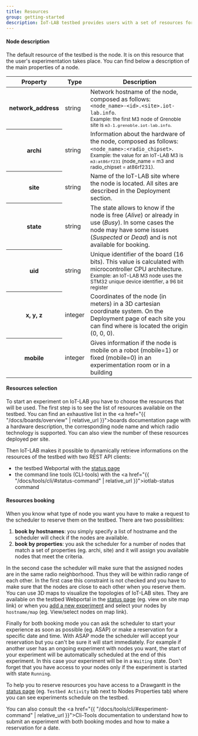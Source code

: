 ```yaml
---
title: Resources
group: getting-started
description: IoT-LAB testbed provides users with a set of resources for experimentation. In this page we are going to describe these resources and their properties. When you run an experiment on IoT-LAB you must reserve these resources. For this we use a scheduler or a resource manager to which you make a reservation request. We will learn how to select and book your resources according to your experimentation needs.
---
```


#### Node description

The default resource of the testbed is the node. It is on this resource that the user's experimentation takes place. You can find below a description of the main properties of a node.

<table class="table table-striped">
    <thead>
        <tr>
            <th scope="col">Property</th>
            <th scope="col">Type</th>
            <th scope="col">Description</th>
        </tr>
    </thead>
    <tbody>
        <tr>
            <th>network_address</th>
            <td>string</td>
            <td>
                Network hostname of the node, composed as follows:<br>
                <code>&lt;node_name&gt;-&lt;id&gt;.&lt;site&gt;.iot-lab.info</code>.<br>
                <small>Example: the first M3 node of Grenoble site is <code>m3-1.grenoble.iot-lab.info</code>.</small>
            </td>
        </tr>
        <tr>
            <th scope="row">archi</th>
            <td>string</td>
            <td>
                Information about the hardware of the node, composed as follows:<br> <code>&lt;node_name&gt;:&lt;radio_chipset&gt;</code>.<br>
                <small>Example: the value for an IoT-LAB M3 is <code>m3:at86rf231</code> (node_name = m3 and radio_chipset = at86rf231).</small>
            </td>
        </tr>
        <tr>
            <th scope="row">site</th>
            <td>string</td>
            <td>Name of the IoT-LAB site where the node is located. All sites are described in the Deployment section.</td>
        </tr>
        <tr>
            <th scope="row">state</th>
            <td>string</td>
                <td>The state allows to know if the node is free (<i>Alive</i>) or already in use (<i>Busy</i>). In some cases the node may have some issues (<i>Suspected</i> or <i>Dead</i>) and is not available for booking.</td>
        </tr>
        <tr>
            <th scope="row">uid</th>
            <td>string</td>
            <td>Unique identifier of the board (16 bits). This value is calculated with microcontroller CPU architecture.<br> <small>Example: an IoT-LAB M3 node uses the STM32 unique device identifier, a 96 bit register</small></td>
        </tr>
        <tr>
            <th scope="row">x, y, z</th>
            <td>integer</td>
            <td>Coordinates of the node (in meters) in a 3D cartesian coordinate system. <span class="text-warning">On the Deployment page of each site you can find where is located the origin (0, 0, 0).</span></td>
        </tr>
        <tr class="text-warning">
            <th scope="row">mobile</th>
            <td>integer</td>
            <td>Gives information if the node is mobile on a robot (mobile=1) or fixed (mobile=0) in an experimentation room or in a building</td>
        </tr>
    </tbody>
</table>

#### Resources selection

To start an experiment on IoT-LAB you have to choose the resources that will be used. The first step is to see the list of resources available on the testbed. You can find an exhaustive list in the <a href="{{ "/docs/boards/overview" | relative_url }}">boards documentation page</a> with a hardware description, the corresponding node name and which radio technology is supported. You can also view the number of these resources deployed per site.

Then IoT-LAB makes it possible to dynamically retrieve informations on the resources of the testbed with two REST API clients:

 * the testbed Webportal with the <a href="https://www.iot-lab.info/testbed/status" target="_blank">status page</a>
 * the command line tools (CLI-tools) with the <a href="{{ "/docs/tools/cli/#status-command" | relative_url }}">iotlab-status</a> command

#### Resources booking

When you know what type of node you want you have to make a request to the scheduler to reserve them on the testbed. There are two possibilities:

1. <b>book by hostnames</b>: you simply specify a list of hostname and the scheduler will check if the nodes are available.
2. <b>book by properties</b>: you ask the scheduler for a number of nodes that match a set of properties (eg. archi, site) and it will assign you available nodes that meet the criteria.

In the second case the scheduler will make sure that the assigned nodes are in the same radio neighborhood. Thus they will be within radio range of each other. In the first case this constraint is not checked and you have to make sure that the nodes are close to each other when you reserve them. You can use 3D maps to visualize the topologies of IoT-LAB sites. They are available on the testbed Webportal in the <a href="https://www.iot-lab.info/testbed/status" target="_blank">status page</a> (eg. view on site map link) or when you <a href="https://www.iot-lab.info/testbed/experiment" target="_blank">add a new experiment</a> and select your nodes by `hostname/map` (eg. View/select nodes on map link).

Finally for both booking mode you can ask the scheduler to start your experience as soon as possible (eg. ASAP) or make a reservation for a specific date and time. With ASAP mode the scheduler will accept your reservation but you can't be sure it will start immediately. For example if another user has an ongoing experiment with nodes you want, the start of your experiment will be automatically scheduled at the end of this experiment. In this case your experiment will be in a `Waiting` state. Don't forget that you have access to your nodes only if the experiment is started with state `Running`.

To help you to reserve resources you have access to a Drawgantt in the <a href="https://www.iot-lab.info/testbed/status" target="_blank">status page</a> (eg. `Testbed Activity` tab next to Nodes Properties tab) where you can see experiments schedule on the testbed.

You can also consult the  <a href="{{ "/docs/tools/cli/#experiment-command" | relative_url }}">Cli-Tools documentation</a> to understand how to submit an experiment with both booking modes and how to make a reservation for a date.